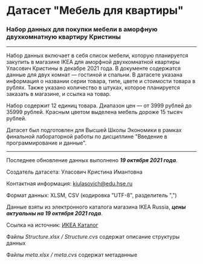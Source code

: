 # Датасет "Мебель для квартиры"
### Набор данных для покупки мебели в аморфную двухкомнатную квартиру Кристины
***
Набор данных включает в себя список мебели, которую планируется закупить в магазине IKEA для аморфной двухкомнатной квартиры Уласович Кристины в декабре 2021 года. В документе содержатся данные для двух комнат — гостиной и спальни. В датасете указана информация о названии серии товара, типе, цвете и стоимости товара в рублях. Также указано количество в штуках, которое планируется заказать в магазине, и ссылка на товар. 

Набор содержит 12 единиц товара. Диапазон цен — от 3999 рублей до 35999 рублей. Красным цветом выделена мебель дороже 15 тысяч рублей. 

Датасет был подготовлен для Высшей Школы Экономики в рамках финальной лабораторной работы по дисциплине "Введение в программирование и данные".
***

Последнее обновление данных выполнено ***19 октября 2021 года***. 

Создатель датасета: Уласович Кристина Имантовна

Контактная информация: kiulasovich@edu.hse.ru

Формат данных: XLSM, CSV (кодировка "UTF-8", разделитель ",")

Данные взяты из электронного каталога магазина IKEA Russia, ***цены актуальны на 19 октября 2021 года***.

Ссылка на источник: [ИКЕА Каталог](https://www.ikea.com/ru/ru/ "ИКЕА Каталог")

Файлы *Structure.xlsx / Structure.cvs* содержат описание структуры данных

Файлы *meta.xlsx / meta.cvs* содержат метаданные
